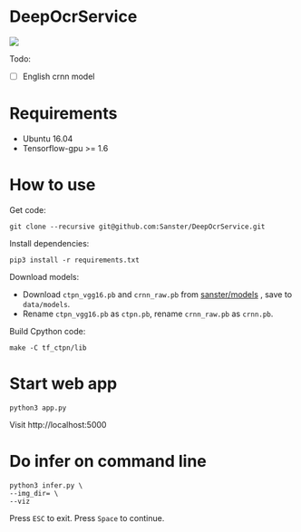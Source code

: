 # DeepOcrService
![](./data/images/Screenshot.png)

Todo:
- [ ] English crnn model

# Requirements
- Ubuntu 16.04
- Tensorflow-gpu >= 1.6

# How to use

Get code:
```
git clone --recursive git@github.com:Sanster/DeepOcrService.git
```

Install dependencies:
```
pip3 install -r requirements.txt
```

Download models:

- Download `ctpn_vgg16.pb` and `crnn_raw.pb` from [sanster/models](https://github.com/Sanster/models)
, save to `data/models`. 
- Rename `ctpn_vgg16.pb` as `ctpn.pb`, rename `crnn_raw.pb` as `crnn.pb`.

Build Cpython code:
```
make -C tf_ctpn/lib
```


# Start web app
```
python3 app.py
```

Visit http://localhost:5000

# Do infer on command line
```
python3 infer.py \
--img_dir= \
--viz
```

Press `ESC` to exit. Press `Space` to continue.


